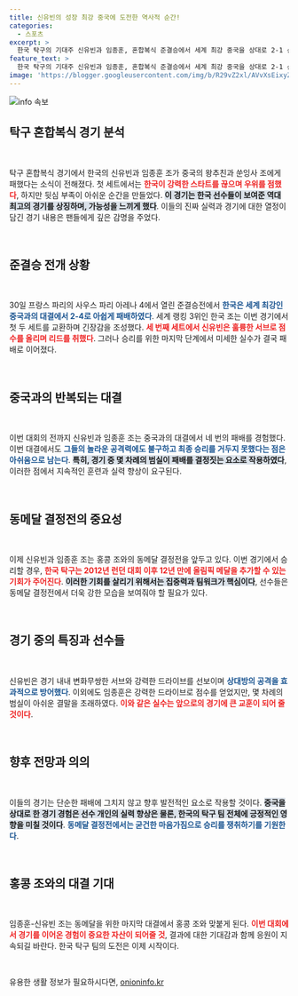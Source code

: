 ```yaml
---
title: 신유빈의 성장 최강 중국에 도전한 역사적 순간!
categories:
  - 스포츠
excerpt: >
  한국 탁구의 기대주 신유빈과 임종훈, 혼합복식 준결승에서 세계 최강 중국을 상대로 2-1 선두에도 불구하고 범실로 아쉬운 패배. 동메달 결정전서 홍콩과 대결, 12년 만의 메달 획득 여부에 이목 집중!
feature_text: >
  한국 탁구의 기대주 신유빈과 임종훈, 혼합복식 준결승에서 세계 최강 중국을 상대로 2-1 선두에도 불구하고 범실로 아쉬운 패배. 동메달 결정전서 홍콩과 대결, 12년 만의 메달 획득 여부에 이목 집중!
image: 'https://blogger.googleusercontent.com/img/b/R29vZ2xl/AVvXsEixyZcFfHzMRdzZMjFBmAUKJYCLCGyLL1o632UiGVXcaFdKo_bkvkuCioo0uUKlGfBVcT3P84aROyZIXSBEx3Aw5nCQ3pTgDom1WDC4m8eifvWiAmWEEVb4x6G_l8C0QH225ldMjyaFvpxGEBGNO37VmDTDMHGhJPq73UglMfDca1-0aw/s1600/blogspot.png'
---
```


<p><img src="https://blogger.googleusercontent.com/img/b/R29vZ2xl/AVvXsEixyZcFfHzMRdzZMjFBmAUKJYCLCGyLL1o632UiGVXcaFdKo_bkvkuCioo0uUKlGfBVcT3P84aROyZIXSBEx3Aw5nCQ3pTgDom1WDC4m8eifvWiAmWEEVb4x6G_l8C0QH225ldMjyaFvpxGEBGNO37VmDTDMHGhJPq73UglMfDca1-0aw/s1600/blogspot.png" alt="info 속보" /></p>

<h2 data-ke-size="size26">탁구 혼합복식 경기 분석</h2>

<p data-ke-size="size16">&nbsp;</p>

<p>탁구 혼합복식 경기에서 한국의 신유빈과 임종훈 조가 중국의 왕추친과 쑨잉사 조에게 패했다는 소식이 전해졌다. 첫 세트에서는 <b><span style="color: #ee2323;">한국이 강력한 스타트를 끊으며 우위를 점했다</span></b>, 하지만 뒷심 부족이 아쉬운 순간을 만들었다. <b><span style="background-color: #21538527;">이 경기는 한국 선수들이 보여준 역대 최고의 경기를 상징하며, 가능성을 느끼게 했다</span></b>. 이들의 진짜 실력과 경기에 대한 열정이 담긴 경기 내용은 팬들에게 깊은 감명을 주었다.</p>

<p data-ke-size="size16">&nbsp;</p>

<h2 data-ke-size="size26">준결승 전개 상황</h2>

<p data-ke-size="size16">&nbsp;</p>

<p>30일 프랑스 파리의 사우스 파리 아레나 4에서 열린 준결승전에서 <b><span style="color: #1a5490;">한국은 세계 최강인 중국과의 대결에서 2-4로 아쉽게 패배하였다</span></b>. 세계 랭킹 3위인 한국 조는 이번 경기에서 첫 두 세트를 교환하며 긴장감을 조성했다. <b><span style="color: #ee2323;">세 번째 세트에서 신유빈은 훌륭한 서브로 점수를 올리며 리드를 취했다</span></b>. 그러나 승리를 위한 마지막 단계에서 미세한 실수가 결국 패배로 이어졌다.</p>

<p data-ke-size="size16">&nbsp;</p>

<h2 data-ke-size="size26">중국과의 반복되는 대결</h2>

<p data-ke-size="size16">&nbsp;</p>

<p>이번 대회의 전까지 신유빈과 임종훈 조는 중국과의 대결에서 네 번의 패배를 경험했다. 이번 대결에서도 <b><span style="color: #1a5490;">그들의 놀라운 공격력에도 불구하고 최종 승리를 거두지 못했다는 점은 아쉬움으로 남는다</span></b>. <b><span style="background-color: #21538527;">특히, 경기 중 몇 차례의 범실이 패배를 결정짓는 요소로 작용하였다</span></b>, 이러한 점에서 지속적인 훈련과 실력 향상이 요구된다.</p>

<p data-ke-size="size16">&nbsp;</p>

<h2 data-ke-size="size26">동메달 결정전의 중요성</h2>

<p data-ke-size="size16">&nbsp;</p>

<p>이제 신유빈과 임종훈 조는 홍콩 조와의 동메달 결정전을 앞두고 있다. 이번 경기에서 승리할 경우, <b><span style="color: #ee2323;">한국 탁구는 2012년 런던 대회 이후 12년 만에 올림픽 메달을 추가할 수 있는 기회가 주어진다</span></b>. <b><span style="background-color: #21538527;">이러한 기회를 살리기 위해서는 집중력과 팀워크가 핵심이다</span></b>, 선수들은 동메달 결정전에서 더욱 강한 모습을 보여줘야 할 필요가 있다.</p>

<p data-ke-size="size16">&nbsp;</p>

<h2 data-ke-size="size26">경기 중의 특징과 선수들</h2>

<p data-ke-size="size16">&nbsp;</p>

<p>신유빈은 경기 내내 변화무쌍한 서브와 강력한 드라이브를 선보이며 <b><span style="color: #1a5490;">상대방의 공격을 효과적으로 방어했다</span></b>. 이외에도 임종훈은 강력한 드라이브로 점수를 얻었지만, 몇 차례의 범실이 아쉬운 결말을 초래하였다. <b><span style="color: #ee2323;">이와 같은 실수는 앞으로의 경기에 큰 교훈이 되어 줄 것이다</span></b>.</p>

<p data-ke-size="size16">&nbsp;</p>

<h2 data-ke-size="size26">향후 전망과 의의</h2>

<p data-ke-size="size16">&nbsp;</p>

<p>이들의 경기는 단순한 패배에 그치지 않고 향후 발전적인 요소로 작용할 것이다. <b><span style="background-color: #21538527;">중국을 상대로 한 경기 경험은 선수 개인의 실력 향상은 물론, 한국의 탁구 팀 전체에 긍정적인 영향을 미칠 것이다</span></b>. <b><span style="color: #1a5490;">동메달 결정전에서는 굳건한 마음가짐으로 승리를 쟁취하기를 기원한다</span></b>.</p>

<p data-ke-size="size16">&nbsp;</p>

<h2 data-ke-size="size26">홍콩 조와의 대결 기대</h2>

<p data-ke-size="size16">&nbsp;</p>

<p>임종훈-신유빈 조는 동메달을 위한 마지막 대결에서 홍콩 조와 맞붙게 된다. <b><span style="color: #ee2323;">이번 대회에서 경기를 이어온 경험이 중요한 자산이 되어줄 것</span></b>, 결과에 대한 기대감과 함께 응원이 지속되길 바란다. 한국 탁구 팀의 도전은 이제 시작이다.</p>

<p data-ke-size="size16">&nbsp;</p>
유용한 생활 정보가 필요하시다면, <a href="https://onioninfo.kr" rel="dofollow">onioninfo.kr</a>


